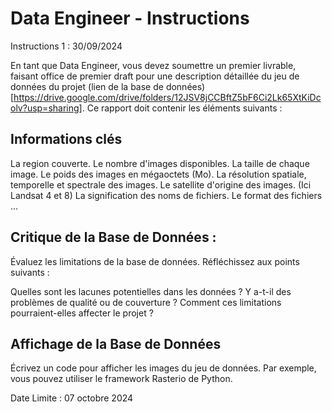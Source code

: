 # Data Engineer - Instructions

Instructions 1 : 30/09/2024

En tant que Data Engineer, vous devez soumettre un premier livrable, faisant office de premier draft pour une description détaillée du jeu de données du projet (lien de la base de données) [https://drive.google.com/drive/folders/12JSV8jCCBftZ5bF6Ci2Lk65XtKiDcolv?usp=sharing]. Ce rapport doit contenir les éléments suivants :

## Informations clés

La region couverte.
Le nombre d'images disponibles.
La taille de chaque image.
Le poids des images en mégaoctets (Mo).
La résolution spatiale, temporelle et spectrale des images.
Le satellite d'origine des images. (Ici Landsat 4 et 8)
La signification des noms de fichiers.
Le format des fichiers ...

## Critique de la Base de Données :
Évaluez les limitations de la base de données. Réfléchissez aux points suivants :

Quelles sont les lacunes potentielles dans les données ?
Y a-t-il des problèmes de qualité ou de couverture ?
Comment ces limitations pourraient-elles affecter le projet ?

## Affichage de la Base de Données 
Écrivez un code pour afficher les images du jeu de données. Par exemple, vous pouvez utiliser le framework Rasterio de Python. 

Date Limite : 07 octobre 2024

